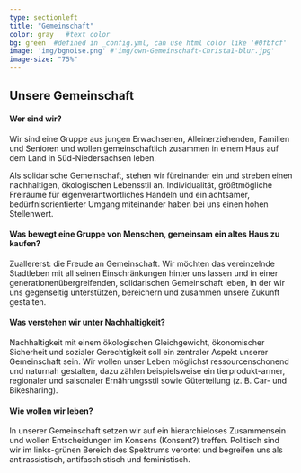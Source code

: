 ```yaml
---
type: sectionleft
title: "Gemeinschaft"
color: gray   #text color
bg: green  #defined in _config.yml, can use html color like '#0fbfcf'
image: 'img/bgnoise.png' #'img/own-Gemeinschaft-Christa1-blur.jpg'
image-size: "75%"
---
```


## Unsere Gemeinschaft


#### Wer sind wir?

Wir sind eine Gruppe aus jungen Erwachsenen, Alleinerziehenden, Familien und Senioren und wollen gemeinschaftlich zusammen in einem Haus auf dem Land in Süd-Niedersachsen leben.

Als solidarische Gemeinschaft, stehen wir füreinander ein und streben einen nachhaltigen, ökologischen Lebensstil an. Individualität, größtmögliche Freiräume für eigenverantwortliches Handeln und ein achtsamer, bedürfnisorientierter Umgang miteinander haben bei uns einen hohen Stellenwert.

#### Was bewegt eine Gruppe von Menschen, gemeinsam ein altes Haus zu kaufen?

Zuallererst: die Freude an Gemeinschaft. Wir möchten das vereinzelnde Stadtleben mit all seinen Einschränkungen hinter uns lassen und in einer generationenübergreifenden, solidarischen Gemeinschaft leben, in der wir uns gegenseitig unterstützen, bereichern und zusammen unsere Zukunft gestalten.


#### Was verstehen wir unter Nachhaltigkeit?

Nachhaltigkeit mit einem ökologischen Gleichgewicht, ökonomischer Sicherheit und sozialer Gerechtigkeit soll ein zentraler Aspekt unserer Gemeinschaft sein. Wir wollen unser Leben möglichst ressourcenschonend und naturnah gestalten, dazu zählen beispielsweise ein tierprodukt-armer, regionaler und saisonaler Ernährungsstil sowie Güterteilung (z. B. Car- und Bikesharing).


#### Wie wollen wir leben?

In unserer Gemeinschaft setzen wir auf ein hierarchieloses Zusammensein und wollen Entscheidungen im Konsens (Konsent?) treffen. Politisch sind wir im links-grünen Bereich des Spektrums verortet und begreifen uns als antirassistisch, antifaschistisch und feministisch.
